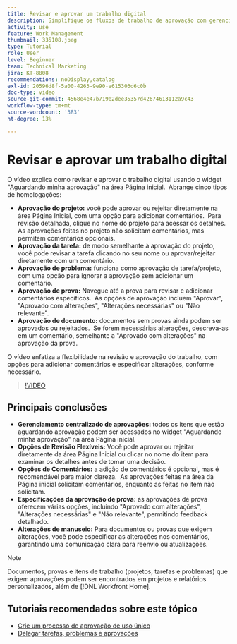 ```yaml
---
title: Revisar e aprovar um trabalho digital
description: Simplifique os fluxos de trabalho de aprovação com gerenciamento centralizado no widget "Aguardando minha aprovação", opções flexíveis de revisão, opções detalhadas de aprovação de prova e comentários claros para obter comunicações e atualizações eficientes.
activity: use
feature: Work Management
thumbnail: 335108.jpeg
type: Tutorial
role: User
level: Beginner
team: Technical Marketing
jira: KT-8808
recommendations: noDisplay,catalog
exl-id: 20596d8f-5a00-4263-9e90-e615303d6c0b
doc-type: video
source-git-commit: 4568e4e47b719e2dee35357d42674613112a9c43
workflow-type: tm+mt
source-wordcount: '383'
ht-degree: 13%

---
```


# Revisar e aprovar um trabalho digital

O vídeo explica como revisar e aprovar o trabalho digital usando o widget &quot;Aguardando minha aprovação&quot; na área Página inicial. &#x200B; Abrange cinco tipos de homologações:

* **Aprovação do projeto:** você pode aprovar ou rejeitar diretamente na área Página Inicial, com uma opção para adicionar comentários. &#x200B; Para revisão detalhada, clique no nome do projeto para acessar os detalhes. &#x200B; As aprovações feitas no projeto não solicitam comentários, mas permitem comentários opcionais.
* **Aprovação da tarefa:** de modo semelhante à aprovação do projeto, você pode revisar a tarefa clicando no seu nome ou aprovar/rejeitar diretamente com um comentário.
* **Aprovação de problema:** funciona como aprovação de tarefa/projeto, com uma opção para ignorar a aprovação sem adicionar um comentário.
* **Aprovação de prova:** Navegue até a prova para revisar e adicionar comentários específicos. &#x200B; As opções de aprovação incluem &quot;Aprovar&quot;, &quot;Aprovado com alterações&quot;, &quot;Alterações necessárias&quot; ou &quot;Não relevante&quot;.
* **Aprovação de documento:** documentos sem provas ainda podem ser aprovados ou rejeitados. &#x200B; Se forem necessárias alterações, descreva-as em um comentário, semelhante a &quot;Aprovado com alterações&quot; na aprovação da prova.

O vídeo enfatiza a flexibilidade na revisão e aprovação do trabalho, com opções para adicionar comentários e especificar alterações, conforme necessário. &#x200B;

>[!VIDEO](https://video.tv.adobe.com/v/335108/?quality=12&learn=on&enablevpops)

## Principais conclusões

* **Gerenciamento centralizado de aprovações:** todos os itens que estão aguardando aprovação podem ser acessados no widget &quot;Aguardando minha aprovação&quot; na área Página inicial. &#x200B;
* **Opções de Revisão Flexíveis:** Você pode aprovar ou rejeitar diretamente da área Página Inicial ou clicar no nome do item para examinar os detalhes antes de tomar uma decisão. &#x200B;
* **Opções de Comentários:** a adição de comentários é opcional, mas é recomendável para maior clareza. &#x200B; As aprovações feitas na área da Página inicial solicitam comentários, enquanto as feitas no item não solicitam. &#x200B;
* **Especificações da aprovação de prova:** as aprovações de prova oferecem várias opções, incluindo &quot;Aprovado com alterações&quot;, &quot;Alterações necessárias&quot; e &quot;Não relevante&quot;, permitindo feedback detalhado. &#x200B;
* **Alterações de manuseio:** Para documentos ou provas que exigem alterações, você pode especificar as alterações nos comentários, garantindo uma comunicação clara para reenvio ou atualizações. &#x200B;


>[!NOTE]
>
>Documentos, provas e itens de trabalho (projetos, tarefas e problemas) que exigem aprovações podem ser encontrados em projetos e relatórios personalizados, além de [!DNL Workfront Home].

## Tutoriais recomendados sobre este tópico

* [Crie um processo de aprovação de uso único](/help/manage-work/approval-processes-and-milestone-paths/create-a-single-use-approval-process.md)
* [Delegar tarefas, problemas e aprovações](/help/manage-work/approval-processes-and-milestone-paths/delegate-approvals.md)


<!--
learn more URLS
Approving work
Home area for Reviewers
Guides
Home overview for Reviewers
Issue page overview
-->
